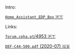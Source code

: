 Intro:

[```Home_Assistant_EDP_Box``` 🇵🇹](https://github.com/tiagofreire-pt/Home_Assistant_EDP_Box/)

Links:

[```forum.cpha.pt```/4953 🇵🇹](https://forum.cpha.pt/t/integrar-contadores-inteligentes-da-edp-em-home-assistant/4953/)

[```DEF-C44-509.pdf``` (2020-07) 🇬🇧](https://github.com/nikito7/edpbox/raw/dev/DEF-C44-509.pdf)

